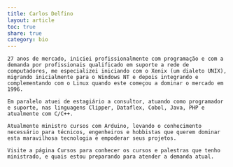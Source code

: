 ```yaml
---
title: Carlos Delfino
layout: article
toc: true
share: true
category: bio
---
```


    27 anos de mercado, iniciei profissionalmente com programação e com a demanda por profissionais qualificado em suporte a rede de computadores, me especializei iniciando com o Xenix (um dialeto UNIX), migrando inicialmente para o Windows NT e depois integrando e complementando com o Linux quando este começou a dominar o mercado em 1996.

    Em paralelo atuei de estagiário a consultor, atuando como programador e suporte, nas linguagens Clipper, Dataflex, Cobol, Java, PHP e atualmente com C/C++.

    Atualmente ministro cursos com Arduino, levando o conhecimento necessário para técnicos, engenheiros e hobbistas que querem dominar esta maravilhosa tecnologia e empoderar seus projetos.

    Visite a página Cursos para conhecer os cursos e palestras que tenho ministrado, e quais estou preparando para atender a demanda atual.


